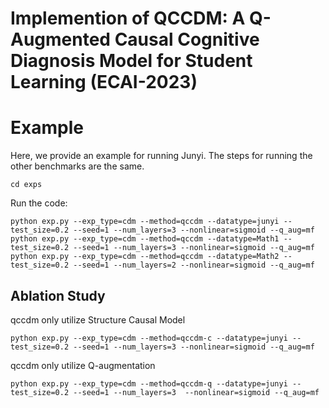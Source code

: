 # Implemention of QCCDM: A Q-Augmented Causal Cognitive Diagnosis Model for Student Learning (ECAI-2023)


# Example

Here, we provide an example for running Junyi. The steps for running the other benchmarks are the same.

```
cd exps
```
Run the code:
```
python exp.py --exp_type=cdm --method=qccdm --datatype=junyi --test_size=0.2 --seed=1 --num_layers=3 --nonlinear=sigmoid --q_aug=mf
python exp.py --exp_type=cdm --method=qccdm --datatype=Math1 --test_size=0.2 --seed=1 --num_layers=3 --nonlinear=sigmoid --q_aug=mf
python exp.py --exp_type=cdm --method=qccdm --datatype=Math2 --test_size=0.2 --seed=1 --num_layers=2 --nonlinear=sigmoid --q_aug=mf
```
## Ablation Study
qccdm only utilize Structure Causal Model
```
python exp.py --exp_type=cdm --method=qccdm-c --datatype=junyi --test_size=0.2 --seed=1 --num_layers=3 --nonlinear=sigmoid --q_aug=mf
```
qccdm only utilize Q-augmentation
```
python exp.py --exp_type=cdm --method=qccdm-q --datatype=junyi --test_size=0.2 --seed=1 --num_layers=3  --nonlinear=sigmoid --q_aug=mf
```